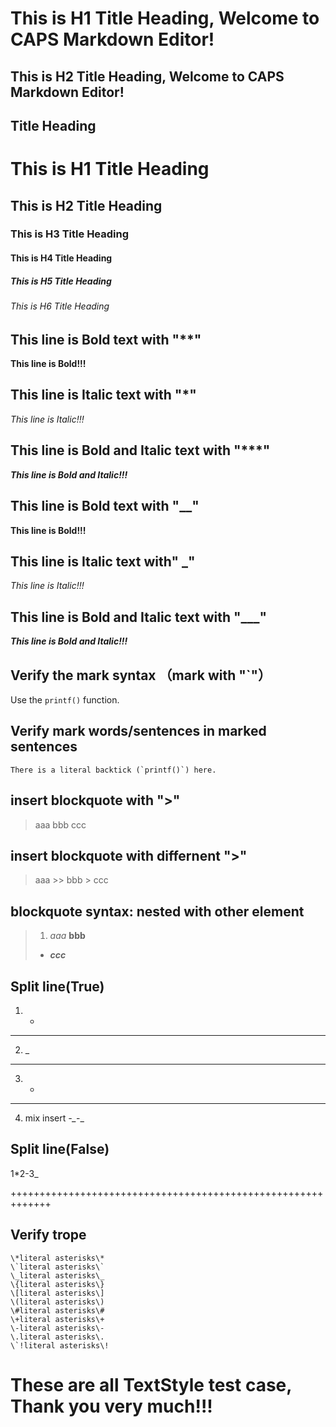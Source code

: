 This is H1 Title Heading, Welcome to CAPS Markdown Editor!
====
This is H2 Title Heading, Welcome to CAPS Markdown Editor!
------

##  Title Heading

#    This is H1 Title Heading
##     This is H2 Title Heading
###      This is H3 Title Heading
####      This is H4 Title Heading
#####      This is H5 Title Heading
######      This is H6 Title Heading


## This line is Bold text with "**"
**This line is Bold!!!**

## This line is Italic text with "*"
*This line is Italic!!!*

## This line is Bold and Italic text with "***"
***This line is Bold and Italic!!!***

## This line is Bold text with "__"
__This line is Bold!!!__

## This line is Italic text with" _"
_This line is Italic!!!_

## This line is Bold and Italic text with "___"
___This line is Bold and Italic!!!___

## Verify the mark syntax （mark with "`"）
Use the `printf()` function.

## Verify mark words/sentences in marked sentences
``There is a literal backtick (`printf()`) here.``

## insert blockquote with ">"
   >aaa
   > bbb
   > ccc
   
##  insert blockquote with differnent ">"
 >aaa
    >> bbb
    > ccc

## blockquote syntax: nested with other element    
>1. *aaa*
>**bbb**
>
>* ___ccc___ 


##  Split line(True)
1. *

***********************************************
2. _
______________________________________________________________

3. -

------------------------------------------

4. mix insert
*-_*-_

##  Split line(False)

1*2-3_

+++++++++++++++++++++++++++++++++++++++++++++++++++++++++++++

## Verify trope
    \*literal asterisks\*
    \`literal asterisks\`
    \_literal asterisks\_   
    \{literal asterisks\}
    \[literal asterisks\]
    \(literal asterisks\)
    \#literal asterisks\#
    \+literal asterisks\+
    \-literal asterisks\-
    \.literal asterisks\.
    \`!literal asterisks\!

# These are all TextStyle test case, Thank you very much!!!